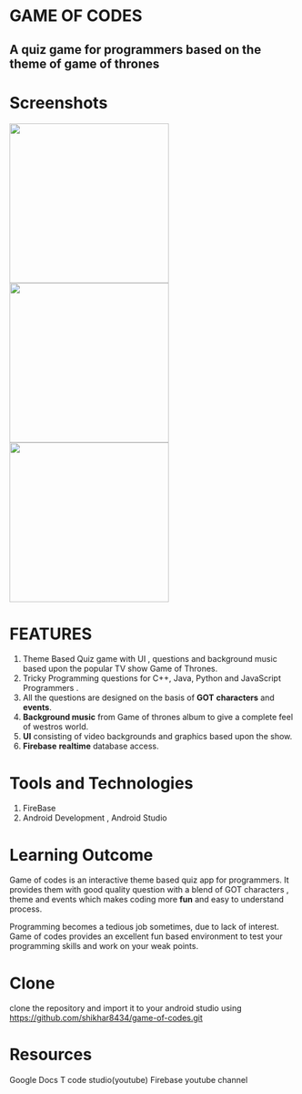 # GAME OF CODES
## A quiz game for programmers based on the theme of  game of thrones

# Screenshots
<img src="https://github.com/shikhar8434/game-of-codes/blob/master/GOC%20screenshots/login.jpeg" width="280"/> <img src="https://github.com/shikhar8434/game-of-codes/blob/master/GOC%20screenshots/c%2B%2B.jpeg" width="280"/>  <img src="https://github.com/shikhar8434/game-of-codes/blob/master/GOC%20screenshots/q1.jpeg" width="280"/> 


# FEATURES

1. Theme Based Quiz game with UI , questions and background music based upon the popular TV show Game of Thrones.
2. Tricky Programming questions for C++, Java, Python and JavaScript Programmers .
3. All the questions are designed on the basis of **GOT** **characters** and **events**.
4. **Background music** from Game of thrones album to give a complete feel of westros world.
5. **UI** consisting of video backgrounds and graphics based upon the show.
6. **Firebase** **realtime** database access.

# Tools and Technologies

1. FireBase 
2. Android Development , Android Studio

# Learning Outcome

Game of codes is an interactive theme based quiz app for programmers. It provides them with good quality question with a blend of
GOT characters , theme and events which makes coding more **fun** and easy to understand process.

Programming becomes a tedious job sometimes, due to lack of interest. Game of codes provides an excellent fun based environment to 
test your programming skills and work on your weak points.

# Clone
clone the repository and import it to your android studio using https://github.com/shikhar8434/game-of-codes.git

# Resources 

Google Docs
T code studio(youtube)
Firebase youtube channel

